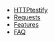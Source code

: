 - [HTTPtestify](/?id=httptestify)
- [Requests](/?id=requests)
- [Features](/docs/features.md)
- [FAQ](/docs/faq.md)
